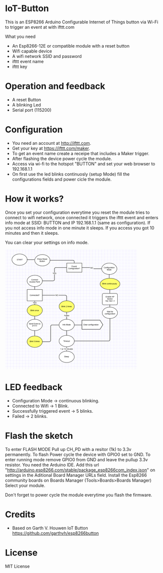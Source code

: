 # IoT-Button
This is an ESP8266 Arduino Configurable Internet of Things button via Wi-Fi to trigger an event at with ifttt.com

What you need
  - An Esp8266-12E or compatible module with a reset button
  - Wifi capable device
  - A wifi network SSID and password
  - ifttt event name
  - ifttt key

# Operation and feedback
  - A reset Button
  - A blinking Led
  - Serial port (115200)
  

# Configuration
  - You need an account at http://ifttt.com.
  - Get your key at https://ifttt.com/maker.
  - To get an event name create a receipe that includes a Maker trigger.
  - After flashing the device power cycle the module.
  - Access via wi-fi to the hotspot "BUTTON" and set your web browser to 192.168.1.1
  - On first use the led blinks continuosly (setup Mode) fill the configurations fields and power cicle the module.
  
# How it works?
  Once you set your configuration everytime you reset the module tries to connect to wifi network, once connected it triggers the ifttt event and enters info mode at SSID: BUTTON and IP 192.168.1.1 (same as configuration). If you not access info mode in one minute it sleeps. If you access you got 10 minutes and then it sleeps.

  You can clear your settings on info mode.
  
  ![Flow chart](https://raw.githubusercontent.com/peekpt/IoT-Button/master/chart.png)
  

# LED feedback
  - Configuration Mode -> continuous blinking.
  - Connected to Wifi -> 1 Blink.
  - Successfully triggered event -> 5 blinks.
  - Failed -> 2 blinks.

# Flash the sketch
  To enter FLASH MODE Pull up CH_PD with a resitor (1k) to 3.3v permanently. To flash Power cycle the device with GPIO0 set to GND.
  To enter running mode remove GPIO0 from GND and leave the pullup 3.3v resistor.
  You need the Arduino IDE. 
  Add this url "http://arduino.esp8266.com/stable/package_esp8266com_index.json" on settings in the Aditional Board Manager URLs field.
  Install the Esp8266 community boards on Boards Manager (Tools>Boards>Boards Manager) 
  Select your module.
  
Don't forget to power cycle the module everytime you flash the firmware.

# Credits
  - Based on Garth V. Houwen IoT Button https://github.com/garthvh/esp8266button 
  
# License
MIT License
